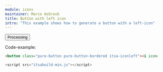 ```yaml
---
module: icons
maintainer: Marco Asbreuk
title: Button with left icon
intro: "This example shows how to generate a button with a left-icon"
---
```


<button class="pure-button pure-button-bordered itsa-iconleft"><i icon="grid-anim"></i> Processing</button>

<p class="spaced">Code-example:</p>

```html
<button class="pure-button pure-button-bordered itsa-iconleft"><i icon="grid-anim"></i> Processing</button>
```

```js
<script src="itsabuild-min.js"></script>
```

<script src="../../dist/itsabuild-min.js"></script>
